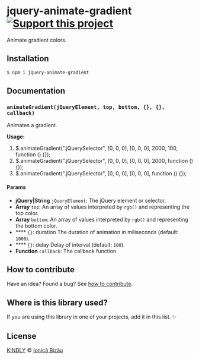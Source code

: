 # jquery-animate-gradient [![Support this project][donate-now]][paypal-donations]

Animate gradient colors.

## Installation

```sh
$ npm i jquery-animate-gradient
```

## Documentation

### `animateGradient(jQueryElement, top, bottom, {}, {}, callback)`
Animates a gradient.

**Usage:**

 1. $.animateGradient(".jQuerySelector", [0, 0, 0], [0, 0, 0], 2000, 100, function () {});
 2. $.animateGradient(".jQuerySelector", [0, 0, 0], [0, 0, 0], 2000, function () {});
 3. $.animateGradient(".jQuerySelector", [0, 0, 0], [0, 0, 0], function () {});

#### Params
- **jQuery|String** `jQueryElement`: The jQuery element or selector.
- **Array** `top`: An array of values interpreted by `rgb()` and representing the top color.
- **Array** `bottom`: An array of values interpreted by `rgb()` and representing the bottom color.
- **** `{}`: duration The duration of animation in miliseconds (default: `1000`).
- **** `{}`: delay Delay of interval (default: `100`).
- **Function** `callback`: The callback function.

## How to contribute
Have an idea? Found a bug? See [how to contribute][contributing].

## Where is this library used?
If you are using this library in one of your projects, add it in this list. :sparkles:

## License

[KINDLY][license] © [Ionică Bizău][website]

[license]: http://ionicabizau.github.io/kindly-license/?author=Ionic%C4%83%20Biz%C4%83u%20%3Cbizauionica@gmail.com%3E&year=2014

[website]: http://ionicabizau.net
[paypal-donations]: https://www.paypal.com/cgi-bin/webscr?cmd=_s-xclick&hosted_button_id=RVXDDLKKLQRJW
[donate-now]: http://i.imgur.com/6cMbHOC.png

[contributing]: /CONTRIBUTING.md
[docs]: /DOCUMENTATION.md